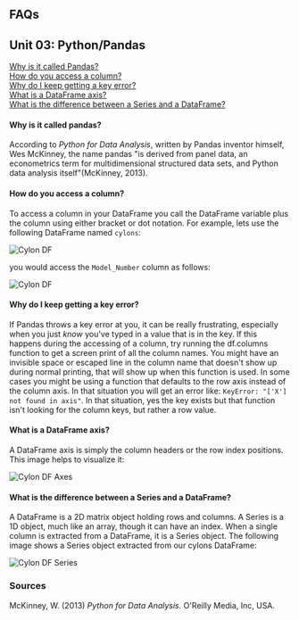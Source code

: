 ## FAQs

## Unit 03: Python/Pandas
[Why is it called Pandas?](#why-is-it-called-pandas)<br>
[How do you access a column?](#how-do-you-access-a-column)<br>
[Why do I keep getting a key error?](#why-do-i-keep-getting-a-key-error)<br>
[What is a DataFrame axis?](#what-is-a-dataframe-axis)<br>
[What is the difference between a Series and a DataFrame?](#what-is-the-difference-between-a-series-and-a-dataframe)<br>


#### Why is it called pandas?
According to *Python for Data Analysis*, written by Pandas inventor himself, Wes McKinney, the name pandas "is derived from panel data, an econometrics term for multidimensional structured data sets, and Python data analysis itself"(McKinney, 2013).

#### How do you access a column?
To access a column in your DataFrame you call the DataFrame variable plus the column using either bracket or dot notation.  For example, lets use the following DataFrame named `cylons`:

![Cylon DF](Resources/Cylon_DF.PNG)<br>

you would access the `Model_Number` column as follows:

![Cylon DF](Resources/Cylon_Series.PNG)<br>

#### Why do I keep getting a key error?
If Pandas throws a key error at you, it can be really frustrating, especially when you just *know* you've typed in a value that is in the key.  If this happens during the accessing of a column, try running the df.columns function to get a screen print of all the column names.  You might have an invisible space or escaped line in the column name that doesn't show up during normal printing, that will show up when this function is used.  In some cases you might be using a function that defaults to the row axis instead of the column axis.  In that situation you will get an error like: `KeyError: "['X'] not found in axis"`.  In that situation, yes the key exists but that function isn't looking for the column keys, but rather a row value.

#### What is a DataFrame axis?
A DataFrame axis is simply the column headers or the row index positions.  This image helps to visualize it:

![Cylon DF Axes](Resources/Cylon_Axes.png)<br>


#### What is the difference between a Series and a DataFrame?
A DataFrame is a 2D matrix object holding rows and columns.  A Series is a 1D object, much like an array, though it can have an index.  When a single column is extracted from a DataFrame, it is a Series object.  The following image shows a Series object extracted from our cylons DataFrame:

![Cylon DF Series](Resources/Cylon_Series.PNG)<br>




### Sources
McKinney, W. (2013) *Python for Data Analysis.* O'Reilly Media, Inc, USA.
